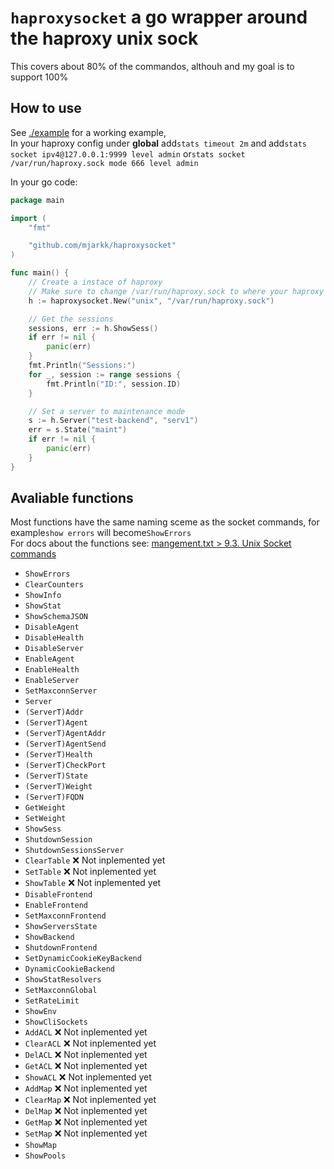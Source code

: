 # `haproxysocket` a go wrapper around the haproxy unix sock
This covers about 80% of the commandos, althouh and my goal is to support 100%  

## How to use
See [./example](./example) for a working example,  
In your haproxy config under **global** add`stats timeout 2m` and add`stats socket ipv4@127.0.0.1:9999 level admin` or`stats socket /var/run/haproxy.sock mode 666 level admin`  

In your go code:
```go
package main

import (
	"fmt"

	"github.com/mjarkk/haproxysocket"
)

func main() {
	// Create a instace of haproxy
	// Make sure to change /var/run/haproxy.sock to where your haproxy sock file is
	h := haproxysocket.New("unix", "/var/run/haproxy.sock")

	// Get the sessions
	sessions, err := h.ShowSess()
	if err != nil {
		panic(err)
	}
	fmt.Println("Sessions:")
	for _, session := range sessions {
		fmt.Println("ID:", session.ID)
	}

	// Set a server to maintenance mode
	s := h.Server("test-backend", "serv1")
	err = s.State("maint")
	if err != nil {
		panic(err)
	}
}
```

## Avaliable functions
Most functions have the same naming sceme as the socket commands, for example`show errors` will become`ShowErrors`   
For docs about the functions see: [mangement.txt > 9.3. Unix Socket commands](http://www.haproxy.org/download/2.0/doc/management.txt)  
- `ShowErrors` 
- `ClearCounters`
- `ShowInfo`
- `ShowStat`
- `ShowSchemaJSON`
- `DisableAgent`
- `DisableHealth`
- `DisableServer`
- `EnableAgent`
- `EnableHealth`
- `EnableServer`
- `SetMaxconnServer`
- `Server`
- `(ServerT)Addr`
- `(ServerT)Agent`
- `(ServerT)AgentAddr`
- `(ServerT)AgentSend`
- `(ServerT)Health`
- `(ServerT)CheckPort`
- `(ServerT)State`
- `(ServerT)Weight`
- `(ServerT)FQDN`
- `GetWeight`
- `SetWeight`
- `ShowSess`
- `ShutdownSession`
- `ShutdownSessionsServer`
- `ClearTable` :x: Not inplemented yet
- `SetTable` :x: Not inplemented yet
- `ShowTable` :x: Not inplemented yet
- `DisableFrontend`
- `EnableFrontend`
- `SetMaxconnFrontend`
- `ShowServersState`
- `ShowBackend`
- `ShutdownFrontend`
- `SetDynamicCookieKeyBackend`
- `DynamicCookieBackend`
- `ShowStatResolvers`
- `SetMaxconnGlobal`
- `SetRateLimit`
- `ShowEnv`
- `ShowCliSockets`
- `AddACL` :x: Not inplemented yet
- `ClearACL` :x: Not inplemented yet
- `DelACL` :x: Not inplemented yet
- `GetACL` :x: Not inplemented yet
- `ShowACL` :x: Not inplemented yet
- `AddMap` :x: Not inplemented yet
- `ClearMap` :x: Not inplemented yet
- `DelMap` :x: Not inplemented yet
- `GetMap` :x: Not inplemented yet
- `SetMap` :x: Not inplemented yet
- `ShowMap`
- `ShowPools`
